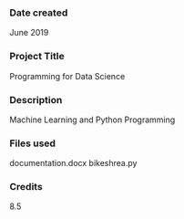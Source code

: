 ### Date created
June 2019

### Project Title
Programming for Data Science

### Description
Machine Learning and Python Programming

### Files used
documentation.docx
bikeshrea.py

### Credits
8.5

